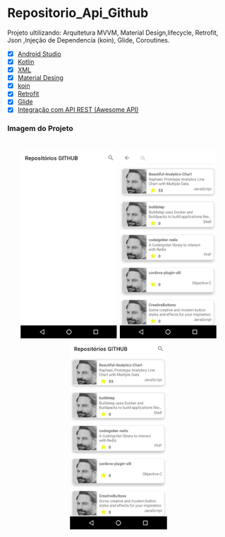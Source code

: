 # Repositorio_Api_Github
Projeto ultilizando:  Arquitetura MVVM, Material Design,lifecycle, Retrofit,  Json ,Injeção de Dependencia (koin), Glide, Coroutines.

 - [x] [Android Studio](https://developer.android.com/studio?hl=pt&gclsrc=aw.ds&gclid=Cj0KCQiAk4aOBhCTARIsAFWFP9GJFuME6UxG4cgkUFzeBFgfa0b1XHhdBN9EPVe4G0To3rPTH6PDaw8aAr80EALw_wcB)
- [x] [Kotlin](https://developer.android.com/kotlin?hl=pt&gclsrc=aw.ds&gclid=Cj0KCQiAk4aOBhCTARIsAFWFP9EYXeWC3amRzUtIkC9bwzgZbb4IUHqbp6vk8MgYOZ--DXlN1S484cUaAtvfEALw_wcB)
- [x] [XML](https://developer.android.com/guide/topics/manifest/manifest-intro?gclsrc=aw.ds&gclid=Cj0KCQiAk4aOBhCTARIsAFWFP9GgxOFGyEUBS_kUYd_6Zq1mPFL0iYbW588UovfFmujkYNoX7RrAolcaAj6fEALw_wcB)
- [x] [Material Desing](https://material.io/design)
- [x] [koin](https://medium.com/collabcode/inje%C3%A7%C3%A3o-de-depend%C3%AAncia-no-kotlin-com-koin-4d093f80cb63)
 - [x] [Retrofit](https://square.github.io/retrofit/)
- [x] [Glide](https://github.com/bumptech/glide)
- [x] [Integração com API REST (Awesome API)](https://docs.awesomeapi.com.br/)

<h3>Imagem do Projeto</h3>

<h1 align="center">
   <img src="https://github.com/wesleyorrr/Listagem-de-reposit-rio/blob/master/app/repo3.jpg" height="425" />
   <img src="https://github.com/wesleyorrr/Listagem-de-reposit-rio/blob/master/app/repo2.jpg" height="425" />
	 <img src="https://github.com/wesleyorrr/Listagem-de-reposit-rio/blob/master/app/repo.jpg" height="425" />

</h1>
